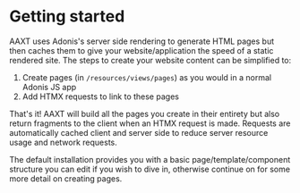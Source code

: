 # Getting started

AAXT uses Adonis's server side rendering to generate HTML pages but then caches them to give your website/application the speed of a static rendered site. The steps to create your website content can be simplified to:

1. Create pages (in `/resources/views/pages`) as you would in a normal Adonis JS app
2. Add HTMX requests to link to these pages

That's it! AAXT will build all the pages you create in their entirety but also return fragments to the client when an HTMX request is made. Requests are automatically cached client and server side to reduce server resource usage and network requests.

The default installation provides you with a basic page/template/component structure you can edit if you wish to dive in, otherwise continue on for some more detail on creating pages.
